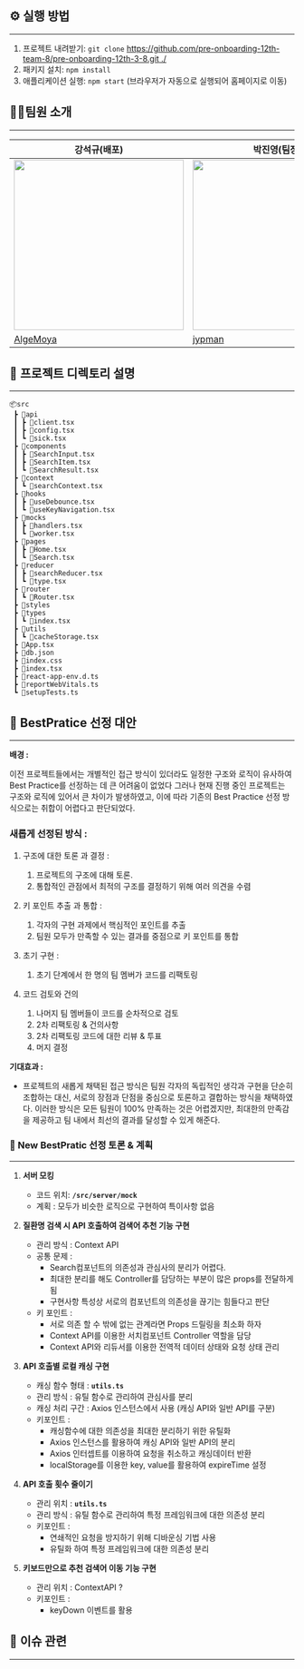 ## ⚙ 실행 방법

---

1. 프로젝트 내려받기: `git clone` [https://github.com/pre-onboarding-12th-team-8/pre-onboarding-12th-3-8.git ./](https://github.com/pre-onboarding-12th-team-8/pre-onboarding-12th-3-8.git) 
2. 패키지 설치: `npm install`
3. 애플리케이션 실행: `npm start` (브라우저가 자동으로 실행되어 홈페이지로 이동)

## 🙋‍♂️팀원 소개

---

| 강석규(배포) | 박진영(팀장) | 백민석(서기) |
| --- | --- | --- |
| <img src="https://avatars.githubusercontent.com/u/8746067?v=4.png" width="300" height="300"/> | <img src="https://avatars.githubusercontent.com/u/69949824?v=4.png" width="300" height="300"/> | <img src="https://avatars.githubusercontent.com/u/125581005?s=64&v=4" width="300" height="300"/> |
| [AlgeMoya](https://github.com/AlgeMoya) | [jypman](https://github.com/orgs/pre-onboarding-12th-team-8/people/jypman) | [Minseok96](https://github.com/Minsoek96?tab=repositories) |

## 📁 프로젝트 디렉토리 설명

---

```
📦src
 ┣ 📂api
 ┃ ┣ 📜client.tsx
 ┃ ┣ 📜config.tsx
 ┃ ┗ 📜sick.tsx
 ┣ 📂components
 ┃ ┣ 📜SearchInput.tsx
 ┃ ┣ 📜SearchItem.tsx
 ┃ ┗ 📜SearchResult.tsx
 ┣ 📂context
 ┃ ┗ 📜searchContext.tsx
 ┣ 📂hooks
 ┃ ┣ 📜useDebounce.tsx
 ┃ ┗ 📜useKeyNavigation.tsx
 ┣ 📂mocks
 ┃ ┣ 📜handlers.tsx
 ┃ ┗ 📜worker.tsx
 ┣ 📂pages
 ┃ ┣ 📜Home.tsx
 ┃ ┗ 📜Search.tsx
 ┣ 📂reducer
 ┃ ┣ 📜searchReducer.tsx
 ┃ ┗ 📜type.tsx
 ┣ 📂router
 ┃ ┗ 📜Router.tsx
 ┣ 📂styles
 ┣ 📂types
 ┃ ┗ 📜index.tsx
 ┣ 📂utils
 ┃ ┗ 📜cacheStorage.tsx
 ┣ 📜App.tsx
 ┣ 📜db.json
 ┣ 📜index.css
 ┣ 📜index.tsx
 ┣ 📜react-app-env.d.ts
 ┣ 📜reportWebVitals.ts
 ┗ 📜setupTests.ts
```

## 🚫 BestPratice 선정 대안

---

**배경 :**

이전 프로젝트들에서는 개별적인 접근 방식이 있더라도 일정한 구조와 로직이 유사하여 Best Practice를 선정하는 데 큰 어려움이 없었다 그러나 현재 진행 중인 프로젝트는 구조와 로직에 있어서 큰 차이가 발생하였고, 이에 따라 기존의 Best Practice 선정 방식으로는 취합이 어렵다고 판단되었다.

### **새롭게 선정된 방식** :

1. 구조에 대한 토론 과 결정 :
    1. 프로젝트의 구조에 대해 토론. 
    2. 통합적인 관점에서 최적의 구조를 결정하기 위해 여러 의견을 수렴 
    
2. 키 포인트 추출 과 통합 :
    1. 각자의 구현 과제에서 핵심적인 포인트를 추출 
    2. 팀원 모두가 만족할 수 있는 결과를 중점으로 키 포인트를 통합
    
3. 초기 구현 :
    1. 초기 단계에서 한 명의 팀 멤버가 코드를 리팩토링
    
4. 코드 검토와 건의 
    1. 나머지 팀 멤버들이 코드를 순차적으로 검토 
    2. 2차 리팩토링 & 건의사항  
    3. 2차 리팩토링 코드에 대한 리뷰 & 투표
    4. 머지 결정 

**기대효과 :**

- 프로젝트의 새롭게 채택된 접근 방식은 팀원 각자의 독립적인 생각과 구현을 단순히 조합하는 대신, 서로의 장점과 단점을 중심으로 토론하고 결합하는 방식을 채택하였다. 이러한 방식은 모든 팀원이 100% 만족하는 것은 어렵겠지만, 최대한의 만족감을 제공하고 팀 내에서 최선의 결과를 달성할 수 있게 해준다.

### 💪 New BestPratic 선정 토론 & 계획

---

1. **서버 모킹**
    - 코드 위치: **`/src/server/mock`**
    - 계획  : 모두가 비슷한 로직으로 구현하여 특이사항 없음
    
2. **질환명 검색 시 API 호출하여 검색어 추천 기능 구현**
    - 관리 방식 : Context API
    - 공통 문제 :
        - Search컴포넌트의 의존성과 관심사의 분리가 어렵다.
        - 최대한 분리를 해도 Controller를 담당하는 부분이 많은 props를 전달하게됨
        - 구현사항 특성상 서로의 컴포넌트의 의존성을 끊기는 힘들다고 판단
    - 키 포인트 :
        - 서로 의존 할 수 밖에 없는 관계라면 Props 드릴링을 최소화 하자
        - Context API를 이용한 서치컴포넌트 Controller 역할을 담당
        - Context API와 리듀서를 이용한 전역적 데이터 상태와 요청 상태 관리
    
3. **API 호출별 로컬 캐싱 구현**
    - 캐싱 함수 형태 : **`utils.ts`**
    - 관리 방식  :  유틸 함수로 관리하여 관심사를 분리
    - 캐싱 처리 구간 :  Axios 인스턴스에서 사용 (캐싱 API와 일반 API를 구분)
    - 키포인트  :
        - 캐싱함수에 대한 의존성을 최대한 분리하기 위한 유틸화
        - Axios 인스턴스를 활용하여 캐싱 API와 일반 API의 분리
        - Axios 인터셉트를 이용하여 요청을 취소하고 캐싱데이터 반환
        - localStorage를 이용한 key, value를 활용하여 expireTime 설정
    
4. **API 호출 횟수 줄이기**
    - 관리 위치 : **`utils.ts`**
    - 관리 방식 : 유틸 함수로 관리하여 특정 프레임워크에 대한 의존성 분리
    - 키포인트  :
        - 연쇄적인 요청을 방지하기 위해 디바운싱 기법 사용
        - 유틸화 하여 특정 프레임워크에 대한 의존성 분리
    
5. **키보드만으로 추천 검색어 이동 기능 구현**
    - 관리 위치 : ContextAPI ?
    - 키포인트 :
        - keyDown 이벤트를 활용

## 🔨 이슈 관련

---
